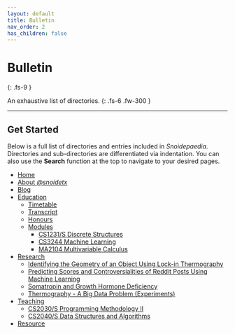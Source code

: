 ```yaml
---
layout: default
title: Bulletin
nav_order: 2
has_children: false
---
```


# Bulletin
{: .fs-9 }

An exhaustive list of directories.
{: .fs-6 .fw-300 }

---

## Get Started

Below is a full list of directories and entries included in *Snoidepaedia*. Directories and sub-directories are differentiated via indentation. You can also use the **Search** function at the top to navigate to your desired pages.

* [Home](../)
* [About *@snoidetx*](../about/)
* [Blog](../blog/)
* [Education](../nus/)
  * [Timetable](../nus/timetable/)
  * [Transcript](../nus/transcript/)
  * [Honours](../nus/honours/)
  * [Modules](../nus/modules/)
    * [CS1231/S Discrete Structures](../nus/modules/cs1231/)
    * [CS3244 Machine Learning](../nus/modules/cs3244/)
    * [MA2104 Multivariable Calculus](../nus/modules/ma2104/)
* [Research](../research/)
  * [Identifying the Geometry of an Object Using Lock-in Thermography](../research/identifying-the-geometry/)
  * [Predicting Scores and Controversialities of Reddit Posts Using Machine Learning](../research/predicting-scores-and/)
  * [Somatropin and Growth Hormone Deficiency](../research/somatropin-and-growth/)
  * [Thermography - A Big Data Problem (Experiments)](../research/thermography-a-big/)
* [Teaching](../teaching/)
  * [CS2030/S Programming Methodology II](../teaching/cs2030/) 
  * [CS2040/S Data Structures and Algorithms](../teaching/cs2040/)
* [Resource](../resource/)
